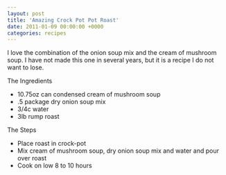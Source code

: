 ```yaml
---
layout: post
title: 'Amazing Crock Pot Pot Roast'
date: 2011-01-09 00:00:00 +0000
categories: recipes
---
```


I love the combination of the onion soup mix and the cream of mushroom soup. I have not made this one in several years, but it is a recipe I do not want to lose.

The Ingredients

- 10.75oz can condensed cream of mushroom soup
- .5 package dry onion soup mix
- 3/4c water
- 3lb rump roast

The Steps

- Place roast in crock-pot
- Mix cream of mushroom soup, dry onion soup mix and water and pour over roast
- Cook on low 8 to 10 hours
